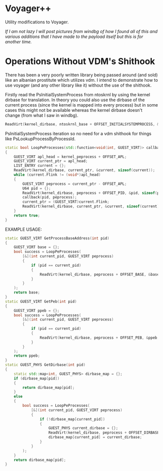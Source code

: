 # Voyager++
Utility modifications to Voyager. 

*If I am not lazy I will post pictures from windbg of how I found all of this and various additions that I have made to the payload itself but this is for another time.*

# Operations Without VDM's Shithook
There has been a very poorly written library being passed around (and sold) like an albanian prostitute which utilizes vdm. I intend to demonstrate how to use voyager (and any other library like it) without the use of the shithook.

Firstly read the PsInitialSystemProcess from ntoskrnl by using the kernel dirbase for translation. In theory you could also use the dirbase of the current process (since the kernel is mapped into every process) but in some cases this might not be available whereas the kernel dirbase doesn't change (from what I saw in windbg).
```cpp
ReadVirt(kernel_dirbase, ntoskrnl_base + OFFSET_INITIALSYSTEMPROCESS, &kernel_peprocess, sizeof(kernel_peprocess));
```
PsInitialSystemProcess iteration so no need for a vdm shithook for things like PsLookupProcessByProcessId.
```cpp
static bool LoopPeProcesses(std::function<void(int, GUEST_VIRT)> callback)
{
	GUEST_VIRT apl_head = kernel_peprocess + OFFSET_APL;
	GUEST_VIRT current_ptr = apl_head;
	LIST_ENTRY current = {};
	ReadVirt(kernel_dirbase, current_ptr, &current, sizeof(current));
	while (current.Flink != (void*)apl_head)
	{
		GUEST_VIRT peprocess = current_ptr - OFFSET_APL;
		U64 pid = {};
		ReadVirt(kernel_dirbase, peprocess + OFFSET_PID, &pid, sizeof(pid));
		callback(pid, peprocess);
		current_ptr = (GUEST_VIRT)current.Flink;
		ReadVirt(kernel_dirbase, current_ptr, &current, sizeof(current));
	}
	return true;
}
```



EXAMPLE USAGE:
```cpp
static GUEST_VIRT GetProcessBaseAddress(int pid)
{
	GUEST_VIRT base = {};
	bool success = LoopPeProcesses(
		[&](int current_pid, GUEST_VIRT peprocess)
		{
			if (pid == current_pid)
			{
				ReadVirt(kernel_dirbase, peprocess + OFFSET_BASE, &base, sizeof(base));
			}
		}
	);
	return base;
}
static GUEST_VIRT GetPeb(int pid)
{
	GUEST_VIRT ppeb = {};
	bool success = LoopPeProcesses(
		[&](int current_pid, GUEST_VIRT peprocess)
		{
			if (pid == current_pid)
			{
				ReadVirt(kernel_dirbase, peprocess + OFFSET_PEB, &ppeb, sizeof(ppeb));
			}
		}
	);
	return ppeb;
}
static GUEST_PHYS GetDirbase(int pid)
{
	static std::map<int, GUEST_PHYS> dirbase_map = {};
	if (dirbase_map[pid])
	{
		return dirbase_map[pid];
	}
	else
	{
		bool success = LoopPeProcesses(
			[&](int current_pid, GUEST_VIRT peprocess)
			{
				if (!dirbase_map[current_pid])
				{
					GUEST_PHYS current_dirbase = {};
					ReadVirt(kernel_dirbase, peprocess + OFFSET_DIRBASE, &current_dirbase, sizeof(current_dirbase));
					dirbase_map[current_pid] = current_dirbase;
				}
			}
		);
	}
	return dirbase_map[pid];
}
```
